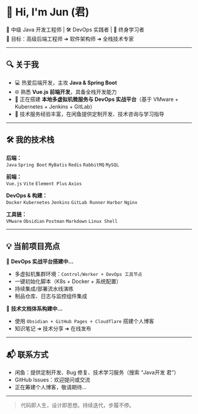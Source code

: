 # 👋 Hi, I'm Jun (君)

🚀 中级 Java 开发工程师 | 🛠️ DevOps 实践者 | 🧠 终身学习者  
🎯 目标：高级后端工程师 ➜ 软件架构师 ➜ 全栈技术专家

---

## 🔍 关于我

- 💻 热爱后端开发，主攻 **Java & Spring Boot**
- 🌐 熟悉 **Vue.js 前端开发**，具备全栈开发能力
- 🧱 正在搭建 **本地多虚拟机微服务与 DevOps 实战平台**（基于 VMware + Kubernetes + Jenkins + GitLab）
- 🧰 技术服务经验丰富，在闲鱼提供定制开发、技术咨询与学习指导

---

## 🛠️ 我的技术栈

**后端：**  
`Java` `Spring Boot` `MyBatis` `Redis` `RabbitMQ` `MySQL`

**前端：**  
`Vue.js` `Vite` `Element Plus` `Axios`

**DevOps & 构建：**  
`Docker` `Kubernetes` `Jenkins` `GitLab Runner` `Harbor` `Nginx`

**工具链：**  
`VMware` `Obsidian` `Postman` `Markdown` `Linux Shell`

---

## 💡 当前项目亮点

🔧 **DevOps 实战平台搭建中...**  
- 多虚拟机集群环境：`Control/Worker + DevOps 工具节点`
- 一键初始化脚本（K8s + Docker + 系统配置）
- 持续集成/部署流水线演练
- 制品仓库、日志与监控组件集成

📘 **技术文档体系构建中...**  
- 使用 `Obsidian + GitHub Pages + Cloudflare` 搭建个人博客
- 知识笔记 ➜ 技术分享 ➜ 在线发布

---

## 📬 联系方式

- 闲鱼：提供定制开发、Bug 修复、技术学习服务（搜索 “Java开发 君”）
- GitHub Issues：欢迎提问或交流
- 正在筹建个人博客，敬请期待...

---

> 代码即人生，设计即思想。持续迭代，步履不停。

